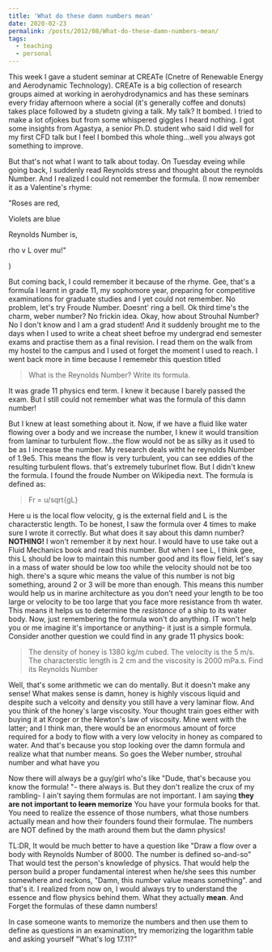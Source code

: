 ```yaml
---
title: 'What do these damn numbers mean'
date: 2020-02-23
permalink: /posts/2012/08/What-do-these-damn-numbers-mean/
tags:
  - teaching
  - personal
---
```


This week I gave a student seminar at CREATe (Cnetre of Renewable Energy and Aerodynamic Technology). CREATe is a big collection of research groups aimed at working in aerohydrodynamics and has these seminars every friday afternoon where a social (it's generally coffee and donuts) takes place followed by a studetn giving a talk. My talk? It bombed. I tried to make a lot ofjokes but from some whispered giggles I heard nothing. I got some insights from Agastya, a senior Ph.D. student who said I did well for my first CFD talk but I feel I bombed this whole thing...well you always got something to improve.

But that's not what I want to talk about today. On Tuesday eveing while going back, I suddenly read Reynolds stress and thought about the reynolds Number. And I realized I could not remember the formula. (I now remember it as a Valentine's rhyme:

"Roses are red, 

Violets are blue

Reynolds Number is,

rho v L over mu!"

)

But coming back, I could remember it because of the rhyme. Gee, that's a formula I learnt in grade 11, my sophomore year, preparing for competitive examinations for graduate studies and I yet could not remember. No problem, let's try Froude Number. Doesnt' ring a bell. Ok third time's the charm, weber number? No frickin idea. Okay, how about Strouhal Number? No I don't know and I am a grad student!
And it suddenly brought me to the days when I used to write a cheat sheet befroe my undergrad end semester exams and practise them as a final revision. I read them on the walk from my hostel to the campus and I used ot forget the moment I used to reach. I went back more in time because I rememebr this question titled 

> What is the Reynolds Number? Write its formula.

It was grade 11 physics end term. I knew it because I barely passed the exam. But I still could not remember what was the formula of this damn number!

But I knew at least something about it. Now, if we have a fluid like water flowing over a body and we increase the number, I knew it would transition from laminar to turbulent flow...the flow would not be as silky as it used to be as I increase the number. My research deals witht he reynolds Number of 1.9e5. This means the flow is very turbulent, you can see eddies of the resulting turbulent flows. that's extremely tuburlnet flow. But I didn't knew the formula.
I found the froude Number on Wikipedia next. The formula is defined as:

> Fr = u/sqrt{gL}

Here u is the local flow velocity, g is the external field and L is the characterstic length. To be honest, I saw the formula over 4 times to make sure I wrote it correctly. But what does it say about this damn number? **NOTHING!** I won't remember it by next hour. I would have to use take out a Fluid Mechanics book and read this number. But when I see L, I think gee, this L should be low to maintain this number good and its flow field, let's say in a mass of water should be low too while the velocity should not be too high. there's a squre whic means the value of this number is not big something, around 2 or 3 will be more than enough. This means this number would help us in marine architecture as you don't need your length to be too large or velocity to be too large that you face more resistance from th water. This means it helps us to determine the *resistance* of a ship to its water body. 
Now, just remembering the formula won't do anything. IT won't help you or me imagine it's importance or anything- it just is a simple formula. Consider another question we could find in any grade 11 physics book: 

> The density of honey is 1380 kg/m cubed. The velocity is the 5 m/s. The characterstic length is 2 cm and the viscosity is 2000 mPa.s. Find its Reynolds Number

Well, that's some arithmetic we can do mentally. But it doesn't make any sense! What makes sense is damn, honey is highly viscous liquid and despite such a velcoity and density you still have a very laminar flow. And you think of the honey's large viscosity. Your thought train goes either with buying it at Kroger or the Newton's law of viscosity. Mine went with the latter; and I think man, there would be an enormous amount of force required for a body to flow with a very low velocity in honey as compared to water. And that's because you stop looking over the damn formula and realize what that number means. So goes the Weber number, strouhal number and what have you

Now there will always be a guy/girl who's like "Dude, that's because you know the formula! "- there always is. But they don't realize the crux of my rambling- I ain't saying them formulas are not important. I am saying **they are not important to ~~learn~~ memorize** You have your formula books for that. You need to realize the essence of those numbers, what those numbers actually mean and how their founders found their formulae. The numbers are NOT defined by the math around them but the damn physics!

TL:DR, It would be much better to have a question like "Draw a flow over a body with Reynolds Number of 8000. The number is defined so-and-so" That would test the person's knowledge of physics. That would help the person build a proper fundamental interest when he/she sees this number somewhere and reckons, "Damn, this number value means something". and that's it. I realized from now on,  I would always try to understand the essence and flow physics behind them. What they actually **mean**. And Forget the formulas of these damn numbers!

In case someone wants to memorize the numbers and then use them to define as questions in an examination, try memorizing the logarithm table and asking yourself "What's log 17.11?"
